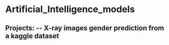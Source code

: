 # Artificial_Intelligence_models #

Projects:
-- X-ray images gender prediction from a kaggle dataset
-- 
